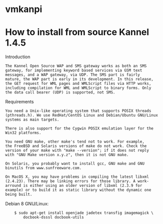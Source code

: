 # vmkanpi
# How to install from source Kannel 1.4.5

Introduction

	The Kannel Open Source WAP and SMS gateway works as both an SMS
	gateway, for implementing keyword based services via GSM text
	messages, and a WAP gateway, via UDP. The SMS part is fairly
	mature, the WAP part is early in its development. In this release,
	the GET request for WML pages and WMLScript files via HTTP works,
	including compilation for WML and WMLScript to binary forms. Only
	the data call bearer (UDP) is supported, not SMS.
Requirements

	You need a Unix-like operating system that supports POSIX threads
	(pthreads.h). We use RedHat/CentOS Linux and Debian/Ubuntu GNU/Linux 
	systems as main targets.
    
	There is also support for the Cygwin POSIX emulation layer for the 
	Win32 platforms.
	
	You need GNU make, other make's tend not to work. For example,
	the FreeBSD and Solaris versions of make do not work. Check the
	version of your make with "make --version"; if it does not reply
	with "GNU Make version x.y.z", then it is not GNU make.
	
	On Solaris, you probably want to install gcc, GNU make and GNU
	binutils from www.sunfreeware.com.
	
	On MacOS X, you may have problems in compiling the latest libxml
	(2.4.23). There may be linking errors for those library. A work-
	arround is either using an older version of libxml (2.3.9 for 
	example) or to build it as static library without the dynamic one 
	being built.
   Debian 8 GNU/Linux:
	
        $ sudo apt-get install openjade jadetex transfig imagemagick \
            docbook-dsssl docbook-utils
